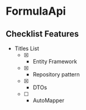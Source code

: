 ﻿# FormulaApi

## Checklist Features
- Titles List
  - [x] - Entity Framework
  - [x] - Repository pattern
  - [x] - DTOs
  - [ ] - AutoMapper